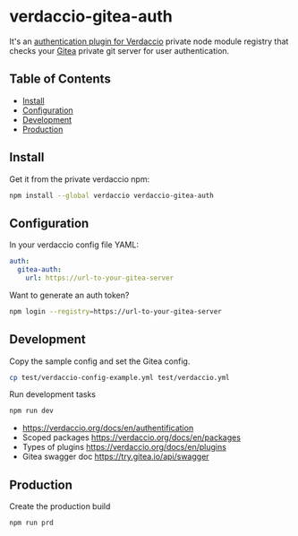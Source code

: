 # verdaccio-gitea-auth

It's an [authentication plugin for Verdaccio](https://verdaccio.org/docs/en/plugins) private node module registry that checks your [Gitea](https://gitea.io) private git server for user authentication.

## Table of Contents

+ [Install](#install)
+ [Configuration](#configuration)
+ [Development](#development)
+ [Production](#production)

## Install

Get it from the private verdaccio npm:

```sh
npm install --global verdaccio verdaccio-gitea-auth
```

## Configuration

In your verdaccio config file YAML:

```yaml
auth:
  gitea-auth:
    url: https://url-to-your-gitea-server
```

Want to generate an auth token?

```sh
npm login --registry=https://url-to-your-gitea-server
```

## Development

Copy the sample config and set the Gitea config.

```sh
cp test/verdaccio-config-example.yml test/verdaccio.yml
```

Run development tasks

```sh
npm run dev
```

+ <https://verdaccio.org/docs/en/authentification>
+ Scoped packages <https://verdaccio.org/docs/en/packages>
+ Types of plugins <https://verdaccio.org/docs/en/plugins>
+ Gitea swagger doc <https://try.gitea.io/api/swagger>

## Production

Create the production build

```sh
npm run prd
```
